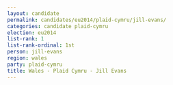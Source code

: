 ```yaml
---
layout: candidate
permalink: candidates/eu2014/plaid-cymru/jill-evans/
categories: candidate plaid-cymru
election: eu2014
list-rank: 1
list-rank-ordinal: 1st
person: jill-evans
region: wales
party: plaid-cymru
title: Wales - Plaid Cymru - Jill Evans
---
```

